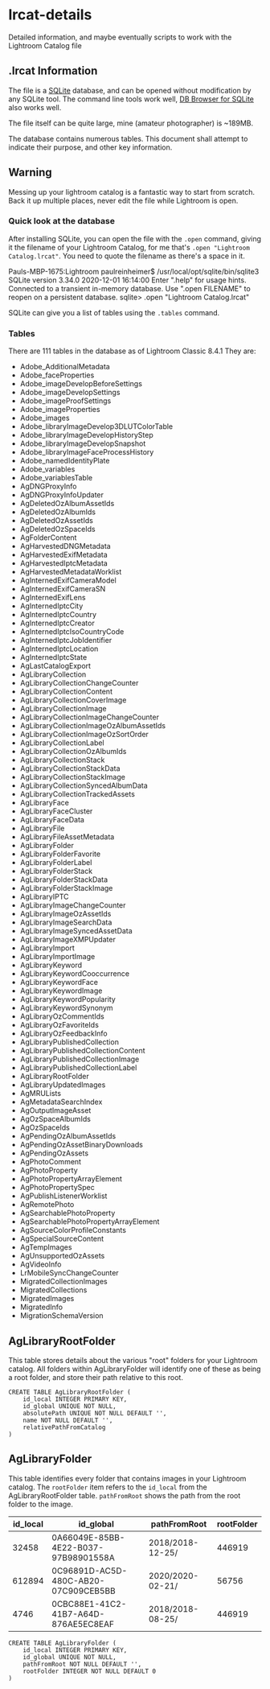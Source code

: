 # lrcat-details
Detailed information, and maybe eventually scripts to work with the Lightroom Catalog file

## .lrcat Information

The file is a [SQLite](https://sqlite.org/index.html) database, and can be opened without modification by any SQLite tool. The command line tools work well, [DB Browser for SQLite](https://sqlitebrowser.org/) also works well. 

The file itself can be quite large, mine (amateur photographer) is ~189MB. 

The database contains numerous tables. This document shall attempt to indicate their purpose, and other key information.

## Warning

Messing up your lightroom catalog is a fantastic way to start from scratch. Back it up multiple places, never edit the file while Lightroom is open. 


### Quick look at the database

After installing SQLite, you can open the file with the `.open` command, giving it the filename of your Lightroom Catalog, for me that's `.open "Lightroom Catalog.lrcat"`. You need to quote the filename as there's a space in it. 

Pauls-MBP-1675:Lightroom paulreinheimer$ /usr/local/opt/sqlite/bin/sqlite3
SQLite version 3.34.0 2020-12-01 16:14:00
Enter ".help" for usage hints.
Connected to a transient in-memory database.
Use ".open FILENAME" to reopen on a persistent database.
sqlite> .open "Lightroom Catalog.lrcat"

SQLite can give you a list of tables using the `.tables` command. 


### Tables 

There are 111 tables in the database as of Lightroom Classic 8.4.1 They are:

 - Adobe_AdditionalMetadata
 - Adobe_faceProperties
 - Adobe_imageDevelopBeforeSettings
 - Adobe_imageDevelopSettings
 - Adobe_imageProofSettings
 - Adobe_imageProperties
 - Adobe_images
 - Adobe_libraryImageDevelop3DLUTColorTable
 - Adobe_libraryImageDevelopHistoryStep
 - Adobe_libraryImageDevelopSnapshot
 - Adobe_libraryImageFaceProcessHistory
 - Adobe_namedIdentityPlate
 - Adobe_variables
 - Adobe_variablesTable
 - AgDNGProxyInfo
 - AgDNGProxyInfoUpdater
 - AgDeletedOzAlbumAssetIds
 - AgDeletedOzAlbumIds
 - AgDeletedOzAssetIds
 - AgDeletedOzSpaceIds
 - AgFolderContent
 - AgHarvestedDNGMetadata
 - AgHarvestedExifMetadata
 - AgHarvestedIptcMetadata
 - AgHarvestedMetadataWorklist
 - AgInternedExifCameraModel
 - AgInternedExifCameraSN
 - AgInternedExifLens
 - AgInternedIptcCity
 - AgInternedIptcCountry
 - AgInternedIptcCreator
 - AgInternedIptcIsoCountryCode
 - AgInternedIptcJobIdentifier
 - AgInternedIptcLocation
 - AgInternedIptcState
 - AgLastCatalogExport
 - AgLibraryCollection
 - AgLibraryCollectionChangeCounter
 - AgLibraryCollectionContent
 - AgLibraryCollectionCoverImage
 - AgLibraryCollectionImage
 - AgLibraryCollectionImageChangeCounter
 - AgLibraryCollectionImageOzAlbumAssetIds
 - AgLibraryCollectionImageOzSortOrder
 - AgLibraryCollectionLabel
 - AgLibraryCollectionOzAlbumIds
 - AgLibraryCollectionStack
 - AgLibraryCollectionStackData
 - AgLibraryCollectionStackImage
 - AgLibraryCollectionSyncedAlbumData
 - AgLibraryCollectionTrackedAssets
 - AgLibraryFace
 - AgLibraryFaceCluster
 - AgLibraryFaceData
 - AgLibraryFile
 - AgLibraryFileAssetMetadata
 - AgLibraryFolder
 - AgLibraryFolderFavorite
 - AgLibraryFolderLabel
 - AgLibraryFolderStack
 - AgLibraryFolderStackData
 - AgLibraryFolderStackImage
 - AgLibraryIPTC
 - AgLibraryImageChangeCounter
 - AgLibraryImageOzAssetIds
 - AgLibraryImageSearchData
 - AgLibraryImageSyncedAssetData
 - AgLibraryImageXMPUpdater
 - AgLibraryImport
 - AgLibraryImportImage
 - AgLibraryKeyword
 - AgLibraryKeywordCooccurrence
 - AgLibraryKeywordFace
 - AgLibraryKeywordImage
 - AgLibraryKeywordPopularity
 - AgLibraryKeywordSynonym
 - AgLibraryOzCommentIds
 - AgLibraryOzFavoriteIds
 - AgLibraryOzFeedbackInfo
 - AgLibraryPublishedCollection
 - AgLibraryPublishedCollectionContent
 - AgLibraryPublishedCollectionImage
 - AgLibraryPublishedCollectionLabel
 - AgLibraryRootFolder
 - AgLibraryUpdatedImages
 - AgMRULists
 - AgMetadataSearchIndex
 - AgOutputImageAsset
 - AgOzSpaceAlbumIds
 - AgOzSpaceIds
 - AgPendingOzAlbumAssetIds
 - AgPendingOzAssetBinaryDownloads
 - AgPendingOzAssets
 - AgPhotoComment
 - AgPhotoProperty
 - AgPhotoPropertyArrayElement
 - AgPhotoPropertySpec
 - AgPublishListenerWorklist
 - AgRemotePhoto
 - AgSearchablePhotoProperty
 - AgSearchablePhotoPropertyArrayElement
 - AgSourceColorProfileConstants
 - AgSpecialSourceContent
 - AgTempImages
 - AgUnsupportedOzAssets
 - AgVideoInfo
 - LrMobileSyncChangeCounter
 - MigratedCollectionImages
 - MigratedCollections
 - MigratedImages
 - MigratedInfo
 - MigrationSchemaVersion


## AgLibraryRootFolder

This table stores details about the various "root" folders for your Lightroom catalog. All folders within AgLibraryFolder will identify one of these as being a root folder, and store their path relative to this root. 

```
CREATE TABLE AgLibraryRootFolder (
    id_local INTEGER PRIMARY KEY,
    id_global UNIQUE NOT NULL,
    absolutePath UNIQUE NOT NULL DEFAULT '',
    name NOT NULL DEFAULT '',
    relativePathFromCatalog
)

```

## AgLibraryFolder

This table identifies every folder that contains images in your Lightroom catalog. The `rootFolder` item refers to the `id_local` from the AgLibraryRootFolder table. `pathFromRoot` shows the path from the root folder to the image. 

**id_local**|**id_global**|**pathFromRoot**|**rootFolder**
-----|-----|-----|-----
32458|0A66049E-85BB-4E22-B037-97B98901558A|2018/2018-12-25/|446919
612894|0C96891D-AC5D-480C-AB20-07C909CEB5BB|2020/2020-02-21/|56756
4746|0CBC88E1-41C2-41B7-A64D-876AE5EC8EAF|2018/2018-08-25/|446919

```
CREATE TABLE AgLibraryFolder (
    id_local INTEGER PRIMARY KEY,
    id_global UNIQUE NOT NULL,
    pathFromRoot NOT NULL DEFAULT '',
    rootFolder INTEGER NOT NULL DEFAULT 0
)
```

